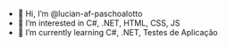 - 👋 Hi, I’m @lucian-af-paschoalotto
- 👀 I’m interested in C#, .NET, HTML, CSS, JS
- 🌱 I’m currently learning C#, .NET, Testes de Aplicação

<!---
lucian-af-paschoalotto/lucian-af-paschoalotto is a ✨ special ✨ repository because its `README.md` (this file) appears on your GitHub profile.
You can click the Preview link to take a look at your changes.
--->
